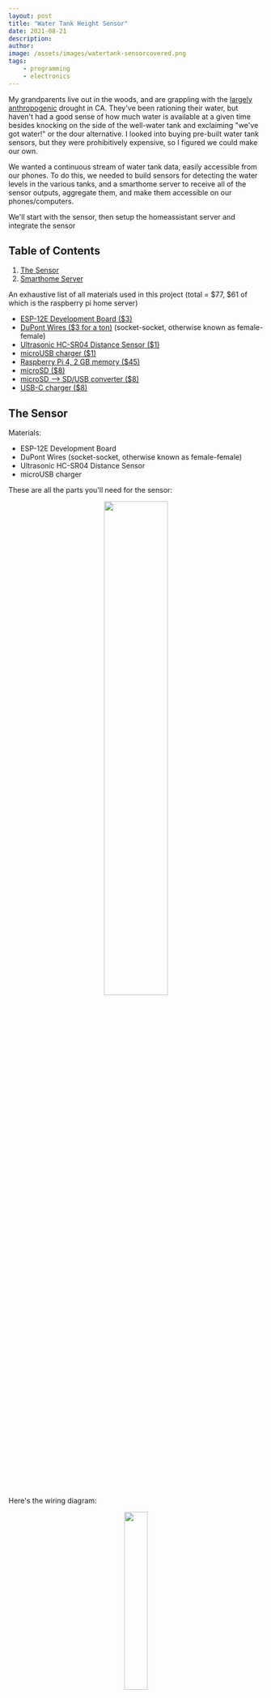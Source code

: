 ```yaml
---
layout: post
title: "Water Tank Height Sensor"
date: 2021-08-21
description: 
author: 
image: /assets/images/watertank-sensorcovered.png
tags: 
    - programming
    - electronics
---
```

My grandparents live out in the woods, and are grappling with the [largely anthropogenic](linktopaper) drought in CA. They've been rationing their water, but haven't had a good sense of how much water is available at a given time besides knocking on the side of the well-water tank and exclaiming "we've got water!" or the dour alternative. I looked into buying pre-built water tank sensors, but they were prohibitively expensive, so I figured we could make our own.

We wanted a continuous stream of water tank data, easily accessible from our phones. To do this, we needed to build sensors for detecting the water levels in the various tanks, and a smarthome server to receive all of the sensor outputs, aggregate them, and make them accessible on our phones/computers.

We'll start with the sensor, then setup the homeassistant server and integrate the sensor

## Table of Contents
1. [The Sensor](#the-sensor)
2. [Smarthome Server](#smarthome-server)



An exhaustive list of all materials used in this project (total = $77, $61 of which is the raspberry pi home server)
* [ESP-12E Development Board ($3)](https://www.aliexpress.com/item/32782666206.html?spm=a2g0o.productlist.0.0.70eb15bfyGLMbN&algo_pvid=3678810f-1bbc-47ad-ad60-4bfd83280a1b&algo_exp_id=3678810f-1bbc-47ad-ad60-4bfd83280a1b-0&pdp_ext_f=%7B%22sku_id%22%3A%2263087734925%22%7D)
* [DuPont Wires ($3 for a ton)](https://www.aliexpress.com/item/1005002046765371.html?spm=a2g0o.productlist.0.0.6bce128bHvV1Xy&algo_pvid=45b12b05-9dfa-4b86-974a-0db7bec9f996&algo_exp_id=45b12b05-9dfa-4b86-974a-0db7bec9f996-2&pdp_ext_f=%7B%22sku_id%22%3A%2212000018543604511%22%7D) (socket-socket, otherwise known as female-female)
* [Ultrasonic HC-SR04 Distance Sensor ($1)](https://www.aliexpress.com/item/2041955317.html?spm=a2g0o.productlist.0.0.236168e5u3hRd9&algo_pvid=10dc0f68-7836-48e1-8b24-d182653bf385&algo_exp_id=10dc0f68-7836-48e1-8b24-d182653bf385-0&pdp_ext_f=%7B%22sku_id%22%3A%2212000018273195310%22%7D)
* [microUSB charger ($1)](https://www.monoprice.com/product?p_id=4867)
* [Raspberry Pi 4, 2 GB memory ($45)](https://www.pishop.us/product/raspberry-pi-4-model-b-2gb/)
* [microSD ($8)](https://www.banggood.com/Mini-128GB-CLASS10-Memory-TF-Card-Flash-Card-Smart-Card-16GB-32GB-64GB-for-Mobile-Phone-Laptop-p-1727878.html?cur_warehouse=CN&ID=3150&rmmds=search)
* [microSD --> SD/USB converter ($8)](https://www.banggood.com/USB-2_0-Multi-Card-Reader-TF-Card-OTG-Reader-USB2_0-Micro-USB-Interface-480MB-or-S-for-Smartphone-p-1553700.html?cur_warehouse=CN&rmmds=search)
* [USB-C charger ($8)](https://www.monoprice.com/product?p_id=31201)


## The Sensor
Materials:
* ESP-12E Development Board
* DuPont Wires (socket-socket, otherwise known as female-female)
* Ultrasonic HC-SR04 Distance Sensor
* microUSB charger

These are all the parts you'll need for the sensor:
<p align="center"><img src="/assets/images/watertank-sensorparts.png" width="50%"/></p>

Here's the wiring diagram:
<p align="center"><img src="/assets/images/watertank-wirediagram.png" width="30%"/></p>

Here's what it looks like wired up:
<p align="center"><img src="/assets/images/watertank-sensorwired.png" width="55%"/></p>

When I 'water proof' it, it is unexpectedly and impossibly cute (the nodemcu board is detached so I can feed it through the hole I put in the tank):
<p align="center"><img src="/assets/images/watertank-sensorcovered.png" width="40%"/></p>

You can see the white ballon mounted next to the tank input pipe here, carefully such that the sensor is perpindicular to the water.
<p align="center"><img src="/assets/images/watertank-mounted.png" width="50%"/></p>

Here's the hole and the wires out the back.
<p align="center"><img src="/assets/images/watertank-mountwires.png" width="30%"/></p>

Here's our little conjuction of power cable and distance sensor wires and the nodemcu board, mounted to the side of the tank
<p align="center"><img src="/assets/images/watertank-assembly.png" width="30%"/></p>

Now we'll setup the software for the sensor

I'm assuming you have a unix system (linux or mac)
open Terminal or some other terminal emulator and run the following

I use pip as a python package manager. It should be installed by default with python3 

download the esphome package
```bash
pip install esphome
```
Now we're going to make a .yaml configuration file that will be used to flash the software onto the sensor.

We're gonna assume we name the config file 'water.yaml'
```bash
esphome water.yaml wizard
```
Answer the questions like this if you got the exact sensor hardware I did:
```bash
(name [water_level]): <choose_a_name_for_water_sensor>
(ESP32/ESP8266): ESP8266
(board): nodemcu
(ssid): <your_wifi_network_name(ssid)>
(PSK): <your_wifi_password_(wpa_key)>
(password): <choose_a_password_for_flashing_sensor_if_you_want>
```

Once this is done, ensure that your sensor is plugged in via USB and run 

```bash
esphome water.yaml run
```

It compiled, but I received the following error
```bash
INFO Successfully compiled program.
INFO Resolving IP address of barntank_sensor.local
ERROR Error resolving IP address of barntank_sensor.local. Is it connected to WiFi?
ERROR (If this error persists, please set a static IP address: https://esphome.io/components/wifi.html#manual-ips)
ERROR Error resolving IP address: Error resolving address with mDNS: Did not respond. Maybe the device is offline., [Errno 8] nodename nor servname provided, or not known
```
After about an hour of trouble shooting I realized it was because the microUSB cable I was using does not transfer data, it only charges devices, which is the case with [some cheap cables](https://www.quora.com/Are-some-USB-cables-for-power-only-no-data-Is-there-a-quick-way-to-tell-by-looking?share=1). After replacing the cable with another microUSB I had lying around, it worked.

It's gonna compile and take a few minutes. When prompted, select the option to flash over 'serial' i.e. USB.

If you change the configuration and flash it again you can use the following command to flash it over wifi
```bash
esphome water.yaml run --upload-port XX.XX.XX.XX
```
where xx.xx.xx.xx is the IP address of the sensor (the IP of the sensor is reported after you flash it over USB the first time. Might be worth writing it down.)

This is what my .yaml looks like
```yaml
esphome:
  name: barntank_sensor
  platform: ESP8266
  board: nodemcu

# Enable logging
logger:

# Enable Home Assistant API
api:
  password: <choose_a_password_for_HomeAssistant>

ota:
  password: <choose_a_password_for_HomeAssistant>

wifi:
  ssid: <your_wifi_network_name(ssid)>
  password: <your_wifi_password_(wpa_key)>

  # Enable fallback hotspot (captive portal) in case wifi connection fails
  ap:
    ssid: "Barntank Sensor Fallback Hotspot"
    password: <auto_generated>


captive_portal:

sensor:
  - platform: ultrasonic
    trigger_pin: D6
    echo_pin: D5
    name: "Water Level"
    icon: "mdi:water"
    update_interval: 20s
    timeout: 3m
    filters:
    - filter_out: nan
    - lambda: return x * (-444.693) + 5000; # See Below for the Math I used
    - sliding_window_moving_average: # This takes the mean of 3 measurements and sends the 3rd measurement to home assistant. 
        window_size: 3
        send_every: 3
    unit_of_measurement: "gallons"

```

OK so the math to calculate the gallons (or whatever unit of volume) is going to be particular to your use.

Our tank was a cylinder, so the formula for volume was 

$$V = pi * r^2 * h$$

We measured:

diameter = 27.3333 ft.

height (when full) = 11.25 ft.

$$r = diameter / (2 * pi) $$

So 

$$V = pi * (diameter / (2 * pi))^2 * h$$

We're looking for the Volume as a function of height, so we reduce the equation to volume and height. 

Because we're putting the sensor above the water in the tank, $$Volume_{Current} = Volume_{Max} - Volume_{Sensor\ Distance}$$

We know the volume of our tank is 5000 gallons, so

$$Volume_{Current} = 5000 - pi * (diameter / (2 * pi))^2 * sensor\ distance$$.

Your sensor distance is going to be some fixed distance above the water, so when the tank is full figure out what the $$sensor\ distance$$ and adjust the constant such that both sides of the equation are equal when the tank is full.

For me this simplifies to the values seen in the above code block.

Flash/update the software on the sensor as often as you change the .yaml configuration.
Now the sensor should be set up

## Smarthome Server
Materials:
* Raspberry Pi 4, 2 GB memory
* microSD
* microSD --> SD/USB converter
* USB-C power cord

This part is pretty easy, but opens up pandora's box. There are so many things you *can* do. But to integrate our sensor it's pretty easy.

So we're gonna install Home Assistant on a raspberry pi 4. You can install Home Assistant software on a bunch of different machines/computers, but raspberry pis are cheap and effective.

You're going to start by taking your microSD card and using the microSD converter and plugging it into your computer.

Once you've got the microSD in, follow [this tutorial](https://www.home-assistant.io/installation/raspberrypi/) for installing Home Assistant. It says to use Balena Etcher but you can also use [Raspberry Pi Imager](https://www.raspberrypi.org/software/), which is what I used.

Once you set up home assistant you should find the sensor under the 'configuration' menu.

<p align="center"><img src="/assets/images/watertank-sensor_configure.png" width="60%"/></p>

Now you can customize how to display the sensor data in your Home Assistant dashboard!

